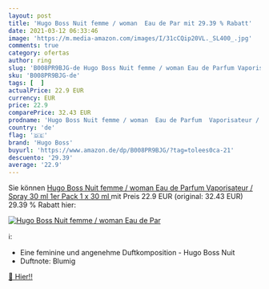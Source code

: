 ```yaml
---
layout: post
title: 'Hugo Boss Nuit femme / woman  Eau de Par mit 29.39 % Rabatt'
date: 2021-03-12 06:33:46
image: 'https://m.media-amazon.com/images/I/31cCQip20VL._SL400_.jpg'
comments: true
category: ofertas
author: ring
slug: 'B008PR9BJG-de Hugo Boss Nuit femme / woman Eau de Parfum Vaporisateur /...'
sku: 'B008PR9BJG-de'
tags: [  ]
actualPrice: 22.9 EUR
currency: EUR
price: 22.9
comparePrice: 32.43 EUR
prodname: 'Hugo Boss Nuit femme / woman  Eau de Parfum  Vaporisateur / Spray 30 ml  1er Pack  1 x 30 ml '
country: 'de'
flag: '🇩🇪'
brand: 'Hugo Boss'
buyurl: 'https://www.amazon.de/dp/B008PR9BJG/?tag=tolees0ca-21'
descuento: '29.39'
average: '22.9'
---
```


Sie können [Hugo Boss Nuit femme / woman  Eau de Parfum  Vaporisateur / Spray 30 ml  1er Pack  1 x 30 ml ](https://www.amazon.de/dp/B008PR9BJG/?tag=tolees0ca-21) mit Preis 22.9 EUR (original: 32.43 EUR) 29.39 % Rabatt hier:

[![Hugo Boss Nuit femme / woman  Eau de Par](https://m.media-amazon.com/images/I/31cCQip20VL._SL400_.jpg)](https://www.amazon.de/dp/B008PR9BJG/?tag=tolees0ca-21)

ℹ️:

- Eine feminine und angenehme Duftkomposition - Hugo Boss Nuit
- Duftnote: Blumig

[🛒 Hier!!](https://www.amazon.de/dp/B008PR9BJG/?tag=tolees0ca-21)
